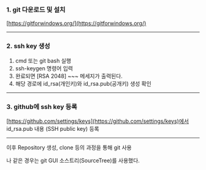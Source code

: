 ### 1. git 다운로드 및 설치

[https://gitforwindows.org/](https://gitforwindows.org/)

-----

### 2. ssh key  생성

1. cmd 또는 git bash 실행
2. ssh-keygen 명령어 입력
3. 완료되면 [RSA 2048] ~~~ 메세지가 출력된다.
4. 해당 경로에 id_rsa(개인키)와 id_rsa.pub(공개키) 생성 확인

-----

### 3. github에 ssh key 등록

[https://github.com/settings/keys](https://github.com/settings/keys)에서 id_rsa.pub 내용 (SSH public key) 등록

---

이후 Repository 생성, clone 등의 과정을 통해 git 사용

나 같은 경우는 git GUI 소스트리(SourceTree)를 사용했다.